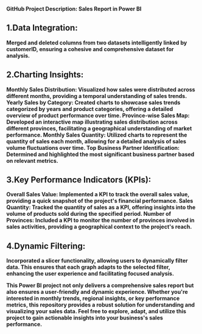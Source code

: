 <b>GitHub Project Description: Sales Report in Power BI

<h2>1.Data Integration:</h2>

Merged and deleted columns from two datasets intelligently linked by customerID, ensuring a cohesive and comprehensive dataset for analysis.

<h2>2.Charting Insights:</h2>

Monthly Sales Distribution: Visualized how sales were distributed across different months, providing a temporal understanding of sales trends.
Yearly Sales by Category: Created charts to showcase sales trends categorized by years and product categories, offering a detailed overview of product performance over time.
Province-wise Sales Map: Developed an interactive map illustrating sales distribution across different provinces, facilitating a geographical understanding of market performance.
Monthly Sales Quantity: Utilized charts to represent the quantity of sales each month, allowing for a detailed analysis of sales volume fluctuations over time.
Top Business Partner Identification: Determined and highlighted the most significant business partner based on relevant metrics.

<h2>3.Key Performance Indicators (KPIs):</h2>

Overall Sales Value: Implemented a KPI to track the overall sales value, providing a quick snapshot of the project's financial performance.
Sales Quantity: Tracked the quantity of sales as a KPI, offering insights into the volume of products sold during the specified period.
Number of Provinces: Included a KPI to monitor the number of provinces involved in sales activities, providing a geographical context to the project's reach.

<h2>4.Dynamic Filtering:</h2>

Incorporated a slicer functionality, allowing users to dynamically filter data. This ensures that each graph adapts to the selected filter, enhancing the user experience and facilitating focused analysis.

This Power BI project not only delivers a comprehensive sales report but also ensures a user-friendly and dynamic experience. Whether you're interested in monthly trends, regional insights, or key performance metrics, this repository provides a robust solution for understanding and visualizing your sales data. Feel free to explore, adapt, and utilize this project to gain actionable insights into your business's sales performance.
